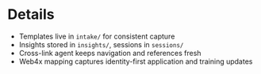 # Details
- Templates live in `intake/` for consistent capture
- Insights stored in `insights/`, sessions in `sessions/`
- Cross-link agent keeps navigation and references fresh
- Web4x mapping captures identity-first application and training updates